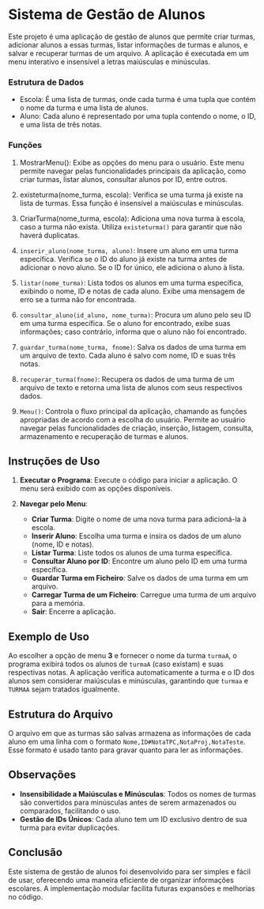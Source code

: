 # Sistema de Gestão de Alunos

Este projeto é uma aplicação de gestão de alunos que permite criar turmas, adicionar alunos a essas turmas, listar informações de turmas e alunos, e salvar e recuperar turmas de um arquivo. A aplicação é executada em um menu interativo e insensível a letras maiúsculas e minúsculas.



### Estrutura de Dados
- Escola: É uma lista de turmas, onde cada turma é uma tupla que contém o nome da turma e uma lista de alunos.
- Aluno: Cada aluno é representado por uma tupla contendo o nome, o ID, e uma lista de três notas.

### Funções

1. MostrarMenu(): Exibe as opções do menu para o usuário. Este menu permite navegar pelas funcionalidades principais da aplicação, como criar turmas, listar alunos, consultar alunos por ID, entre outros.

2. existeturma(nome_turma, escola): Verifica se uma turma já existe na lista de turmas. Essa função é insensível a maiúsculas e minúsculas.

3. CriarTurma(nome_turma, escola): Adiciona uma nova turma à escola, caso a turma não exista. Utiliza `existeturma()` para garantir que não haverá duplicatas.

4. `inserir_aluno(nome_turma, aluno)`: Insere um aluno em uma turma específica. Verifica se o ID do aluno já existe na turma antes de adicionar o novo aluno. Se o ID for único, ele adiciona o aluno à lista.

5. `listar(nome_turma)`: Lista todos os alunos em uma turma específica, exibindo o nome, ID e notas de cada aluno. Exibe uma mensagem de erro se a turma não for encontrada.

6. `consultar_aluno(id_aluno, nome_turma)`: Procura um aluno pelo seu ID em uma turma específica. Se o aluno for encontrado, exibe suas informações; caso contrário, informa que o aluno não foi encontrado.

7. `guardar_turma(nome_turma, fnome)`: Salva os dados de uma turma em um arquivo de texto. Cada aluno é salvo com nome, ID e suas três notas.

8. `recuperar_turma(fnome)`: Recupera os dados de uma turma de um arquivo de texto e retorna uma lista de alunos com seus respectivos dados.

9. `Menu()`: Controla o fluxo principal da aplicação, chamando as funções apropriadas de acordo com a escolha do usuário. Permite ao usuário navegar pelas funcionalidades de criação, inserção, listagem, consulta, armazenamento e recuperação de turmas e alunos.

## Instruções de Uso

1. **Executar o Programa**: Execute o código para iniciar a aplicação. O menu será exibido com as opções disponíveis.

2. **Navegar pelo Menu**:
    - **Criar Turma**: Digite o nome de uma nova turma para adicioná-la à escola.
    - **Inserir Aluno**: Escolha uma turma e insira os dados de um aluno (nome, ID e notas).
    - **Listar Turma**: Liste todos os alunos de uma turma específica.
    - **Consultar Aluno por ID**: Encontre um aluno pelo ID em uma turma específica.
    - **Guardar Turma em Ficheiro**: Salve os dados de uma turma em um arquivo.
    - **Carregar Turma de um Ficheiro**: Carregue uma turma de um arquivo para a memória.
    - **Sair**: Encerre a aplicação.

## Exemplo de Uso

Ao escolher a opção de menu **3** e fornecer o nome da turma `turmaA`, o programa exibirá todos os alunos de `turmaA` (caso existam) e suas respectivas notas. A aplicação verifica automaticamente a turma e o ID dos alunos sem considerar maiúsculas e minúsculas, garantindo que `turmaa` e `TURMAA` sejam tratados igualmente.

## Estrutura do Arquivo

O arquivo em que as turmas são salvas armazena as informações de cada aluno em uma linha com o formato `Nome,ID#NotaTPC,NotaProj,NotaTeste`. Esse formato é usado tanto para gravar quanto para ler as informações.

## Observações

- **Insensibilidade a Maiúsculas e Minúsculas**: Todos os nomes de turmas são convertidos para minúsculas antes de serem armazenados ou comparados, facilitando o uso.
- **Gestão de IDs Únicos**: Cada aluno tem um ID exclusivo dentro de sua turma para evitar duplicações.

## Conclusão

Este sistema de gestão de alunos foi desenvolvido para ser simples e fácil de usar, oferecendo uma maneira eficiente de organizar informações escolares. A implementação modular facilita futuras expansões e melhorias no código.